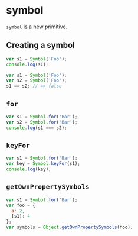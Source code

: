 # symbol

`symbol` is a new primitive.

## Creating a symbol

```javascript
var s1 = Symbol('Foo');
console.log(s1);
```

```javascript
var s1 = Symbol('Foo');
var s2 = Symbol('Foo');
s1 == s2; // => false
```

## `for`

```js
var s1 = Symbol.for('Bar');
var s2 = Symbol.for('Bar');
console.log(s1 === s2);
```

## `keyFor`

```js
var s1 = Symbol.for('Bar');
var key = Symbol.keyFor(s1);
console.log(key);
```

## `getOwnPropertySymbols`

```js
var s1 = Symbol.for('Bar');
var foo = {
  a: 2,
  [s1]: 4
};
var symbols = Object.getOwnPropertySymbols(foo);
```

